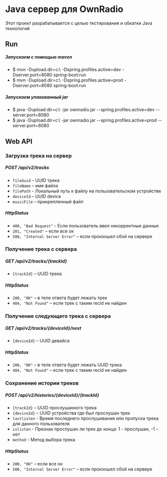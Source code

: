 # Java сервер для OwnRadio 

Этот проект разрабатывается с целью тестирования и обкатки Java технологий  

Run
---
##### Запускаем с помощью maven
* $ mvn -Dupload.dir=c:\ -Dspring.profiles.active=dev -Dserver.port=8080 spring-boot:run
* $ mvn -Dupload.dir=c:\ -Dspring.profiles.active=prod -Dserver.port=8080 spring-boot:run

##### Запускаем упакованный jar 
* $ java -Dupload.dir=c:\ -jar ownradio.jar --spring.profiles.active=dev --server.port=8080
* $ java -Dupload.dir=c:\ -jar ownradio.jar --spring.profiles.active=prod --server.port=8080


Web API
---

### Загрузка трека на сервер

##### POST /api/v2/tracks
* `fileGuid` – UUID трека
* `fileName` – имя файла
* `filePath` - Локальный путь к файлу на пользовательском устройстве
* `deviceId` – UUID device
* `musicFile` – прикрепленный файл

##### HttpStatus
* `400, "Bad Request"` - Если пользователь ввел некорректные данные
* `201, "Created"` – если все ок
* `500, "Internal Server Error"` – если произошел сбой на сервере

### Получение трека с сервера
##### GET /api/v2/tracks/{trackId}
* `{trackId}` – UUID трека 

##### HttpStatus
* `200, "OK"` – в теле ответа будет лежать трек
* `404, "Not Found"` – если трек с таким recid не найден

### Получение следующего трека с сервера
##### GET /api/v2/tracks/{deviceId}/next
* `{deviceId}` – UUID девайса

##### HttpStatus
* `200, "OK"` – в теле ответа будет лежать UUID трека
* `404, "Not Found"` – если трек с таким recid не найден

### Сохранение истории треков
##### POST /api/v2/histories/{deviceId}/{trackId}
* `{trackId}` – UUID прослушанного трека
* `{deviceId}` – UUID устройства где был прослушан трек
* `lastlisten` - Время последнего прослушивания или пропуска трека для данного пользователя
* `islisten` - Признак прослушан ли трек до конца:  1 - прослушан, -1 – нет
* `method` - Метод выбора трека 

##### HttpStatus
* `200, "OK"` – если все ок
* `500, "Internal Server Error"` – если произошел сбой на сервере
